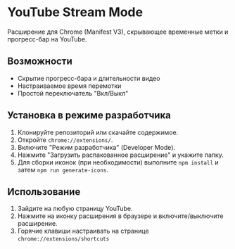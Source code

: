 # YouTube Stream Mode

Расширение для Chrome (Manifest V3), скрывающее временные метки и прогресс-бар на YouTube.

## Возможности
- Скрытие прогресс-бара и длительности видео
- Настраиваемое время перемотки
- Простой переключатель "Вкл/Выкл"

## Установка в режиме разработчика
1. Клонируйте репозиторий или скачайте содержимое.
2. Откройте `chrome://extensions/`.
3. Включите "Режим разработчика" (Developer Mode).
4. Нажмите "Загрузить распакованное расширение" и укажите папку.
5. Для сборки иконок (при необходимости) выполните `npm install` и затем `npm run generate-icons`.

## Использование
1. Зайдите на любую страницу YouTube.
2. Нажмите на иконку расширения в браузере и включите/выключите расширение.
3. Горячие клавиши настраивать на странице `chrome://extensions/shortcuts`
